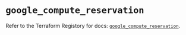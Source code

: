 # `google_compute_reservation`

Refer to the Terraform Registory for docs: [`google_compute_reservation`](https://registry.terraform.io/providers/hashicorp/google/5.9.0/docs/resources/compute_reservation).
